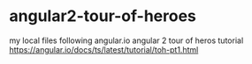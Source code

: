 # angular2-tour-of-heroes
my local files following angular.io angular 2 tour of heros tutorial https://angular.io/docs/ts/latest/tutorial/toh-pt1.html 
